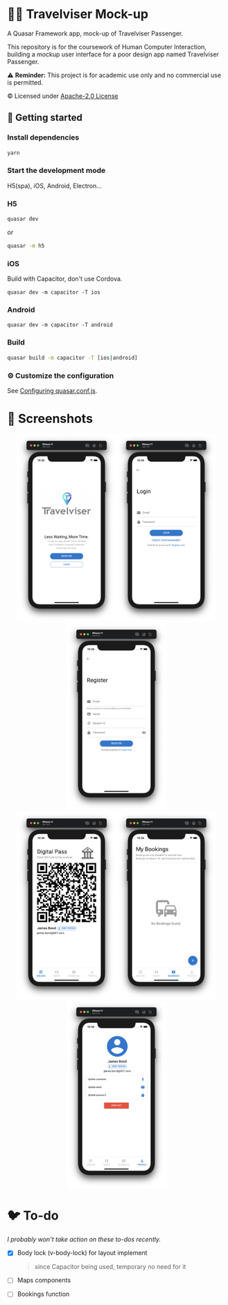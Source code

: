# :bus::palm_tree: Travelviser Mock-up

A Quasar Framework app, mock-up of Travelviser Passenger.

This repository is for the coursework of Human Computer Interaction, building a mockup user interface for a poor design app named Travelviser Passenger.

:warning: **Reminder:** This project is for academic use only and no commercial use is permitted.

:copyright: Licensed under [Apache-2.0 License](https://github.com/jukrb0x/travelviser-mockup/blob/master/LICENSE)

## :rocket: Getting started

### Install dependencies

```bash
yarn
```

### Start the development mode

H5(spa), iOS, Android, Electron...

### H5

```bash
quasar dev
```
or
```bash
quasar -m h5
```

### iOS

Build with Capacitor, don't use Cordova.

```shell
quasar dev -m capacitor -T ios
```

### Android

```shell
quasar dev -m capacitor -T android
```

### Build

```bash
quasar build -m capacitor -T [ios|android]
```

### :gear: Customize the configuration

See [Configuring quasar.conf.js](https://quasar.dev/quasar-cli/quasar-conf-js).

# :iphone: Screenshots

<div align="center">
<img src="public/screenshots/welcome.png" width="230"  /><img src="public/screenshots/login.png" width="230" /><img src="public/screenshots/reg.png" width="230" />
</div>
<div align="center">
<img src="public/screenshots/qr.png" width="230" /><img src="public/screenshots/booking.png" width="230" /><img src="public/screenshots/profile.png" width="230" />
</div>

# :bird: To-do

_I probably won’t take action on these to-dos recently._

- [x] Body lock (v-body-lock) for layout implement

  > since Capacitor being used, temporary no need for it

- [ ] Maps components
- [ ] Bookings function
